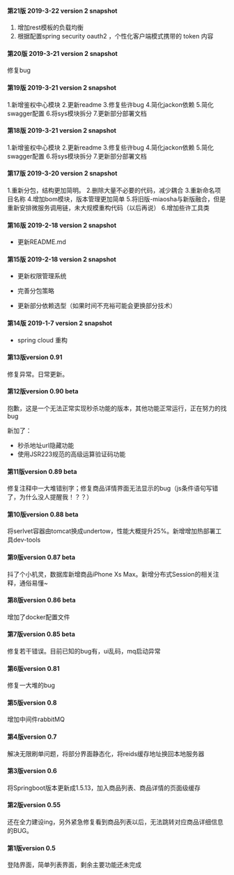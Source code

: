 #### 第21版 2019-3-22 version 2 snapshot
1. 增加rest模板的负载均衡
2. 根据配置spring security oauth2 ，个性化客户端模式携带的 token 内容 

#### 第20版 2019-3-21 version 2 snapshot
修复bug

#### 第19版 2019-3-21 version 2 snapshot
1.新增鉴权中心模块
2.更新readme
3.修复些许bug
4.简化jackon依赖
5.简化swagger配置
6.将sys模块拆分
7.更新部分部署文档

#### 第18版 2019-3-21 version 2 snapshot
1.新增鉴权中心模块
2.更新readme
3.修复些许bug
4.简化jackon依赖
5.简化swagger配置
6.将sys模块拆分
7.更新部分部署文档

#### 第17版 2019-3-20 version 2 snapshot
1.重新分包，结构更加简明。
2.删除大量不必要的代码，减少耦合
3.重新命名项目名称
4.增加bom模块，版本管理更加简单
5.将旧版-miaosha与新版融合，但是重新安排微服务调用链，未大规模重构代码（以后再说）
6.增加些许工具类

#### 第16版 2019-2-18 version 2 snapshot
+ 更新README.md

#### 第15版 2019-2-18 version 2 snapshot
+ 更新权限管理系统

+ 完善分包策略

+ 更新部分依赖选型（如果时间不充裕可能会更换部分技术）

#### 第14版 2019-1-7 version 2 snapshot
+ spring cloud 重构

#### 第13版version 0.91

修复异常。日常更新。

#### 第12版version 0.90 beta

抱歉，这是一个无法正常实现秒杀功能的版本，其他功能正常运行，正在努力的找bug

新加了：

- 秒杀地址url隐藏功能
- 使用JSR223规范的高级运算验证码功能

#### 第11版version 0.89 beta

修复注释中一大堆错别字；修复商品详情界面无法显示的bug（js条件语句写错了，为什么没人提醒我！？？）

#### 第10版version 0.88 beta

将serlvet容器由tomcat换成undertow，性能大概提升25%。新增增加热部署工具dev-tools

#### 第9版version 0.87 beta

抖了个小机灵，数据库新增商品iPhone Xs Max。新增分布式Session的相关注释，通俗易懂~

#### 第8版version 0.86 beta

增加了docker配置文件

#### 第7版version 0.85 beta

修复若干错误。目前已知的bug有，ui乱码，mq启动异常

#### 第6版version 0.81

修复一大堆的bug

#### 第5版version 0.8

增加中间件rabbitMQ

#### 第4版version 0.7

解决无限刷单问题，将部分界面静态化，将reids缓存地址换回本地服务器

#### 第3版version 0.6

将Springboot版本更新成1.5.13，加入商品列表、商品详情的页面级缓存

#### 第2版version 0.55

还在全力建设ing，另外紧急修复看到商品列表以后，无法跳转对应商品详细信息的BUG。

#### 第1版version 0.5

登陆界面，简单列表界面，剩余主要功能还未完成